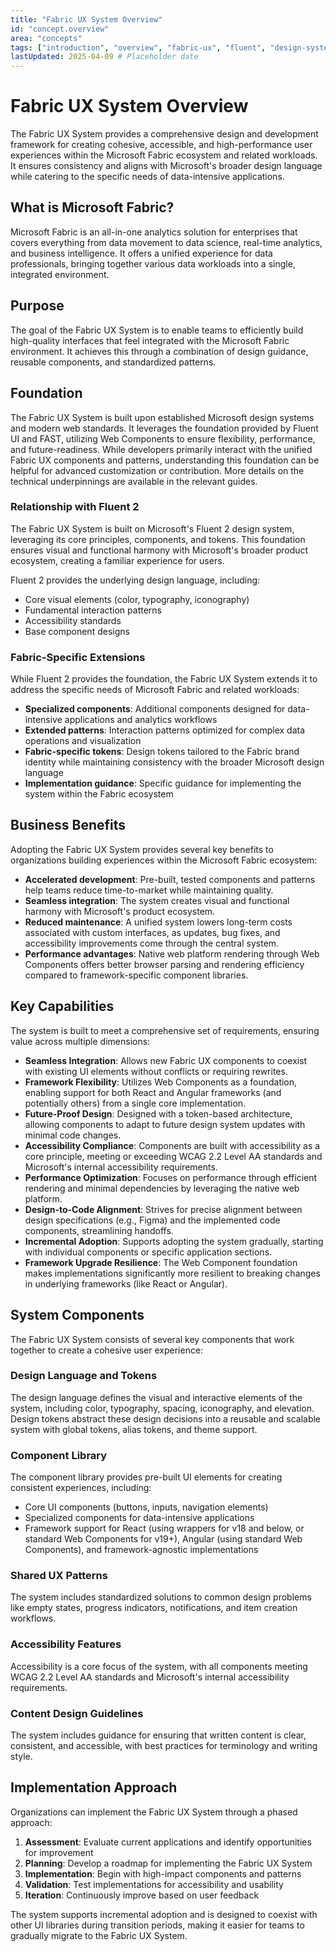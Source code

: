 ```yaml
---
title: "Fabric UX System Overview"
id: "concept.overview"
area: "concepts"
tags: ["introduction", "overview", "fabric-ux", "fluent", "design-system"]
lastUpdated: 2025-04-09 # Placeholder date
---
```


# Fabric UX System Overview

<!-- BEGIN-SECTION: Overview -->
The Fabric UX System provides a comprehensive design and development framework for creating cohesive, accessible, and high-performance user experiences within the Microsoft Fabric ecosystem and related workloads. It ensures consistency and aligns with Microsoft's broader design language while catering to the specific needs of data-intensive applications.
<!-- END-SECTION: Overview -->

## What is Microsoft Fabric?

<!-- BEGIN-SECTION: What is Microsoft Fabric? -->
Microsoft Fabric is an all-in-one analytics solution for enterprises that covers everything from data movement to data science, real-time analytics, and business intelligence. It offers a unified experience for data professionals, bringing together various data workloads into a single, integrated environment.
<!-- END-SECTION: What is Microsoft Fabric? -->

## Purpose

<!-- BEGIN-SECTION: Purpose -->
The goal of the Fabric UX System is to enable teams to efficiently build high-quality interfaces that feel integrated with the Microsoft Fabric environment. It achieves this through a combination of design guidance, reusable components, and standardized patterns.
<!-- END-SECTION: Purpose -->

## Foundation

<!-- BEGIN-SECTION: Foundation -->
The Fabric UX System is built upon established Microsoft design systems and modern web standards. It leverages the foundation provided by Fluent UI and FAST, utilizing Web Components to ensure flexibility, performance, and future-readiness. While developers primarily interact with the unified Fabric UX components and patterns, understanding this foundation can be helpful for advanced customization or contribution. More details on the technical underpinnings are available in the relevant guides.

### Relationship with Fluent 2

The Fabric UX System is built on Microsoft's Fluent 2 design system, leveraging its core principles, components, and tokens. This foundation ensures visual and functional harmony with Microsoft's broader product ecosystem, creating a familiar experience for users.

Fluent 2 provides the underlying design language, including:
- Core visual elements (color, typography, iconography)
- Fundamental interaction patterns
- Accessibility standards
- Base component designs

### Fabric-Specific Extensions

While Fluent 2 provides the foundation, the Fabric UX System extends it to address the specific needs of Microsoft Fabric and related workloads:

- **Specialized components**: Additional components designed for data-intensive applications and analytics workflows
- **Extended patterns**: Interaction patterns optimized for complex data operations and visualization
- **Fabric-specific tokens**: Design tokens tailored to the Fabric brand identity while maintaining consistency with the broader Microsoft design language
- **Implementation guidance**: Specific guidance for implementing the system within the Fabric ecosystem
<!-- END-SECTION: Foundation -->

## Business Benefits

<!-- BEGIN-SECTION: Business Benefits -->
Adopting the Fabric UX System provides several key benefits to organizations building experiences within the Microsoft Fabric ecosystem:

- **Accelerated development**: Pre-built, tested components and patterns help teams reduce time-to-market while maintaining quality.
- **Seamless integration**: The system creates visual and functional harmony with Microsoft's product ecosystem.
- **Reduced maintenance**: A unified system lowers long-term costs associated with custom interfaces, as updates, bug fixes, and accessibility improvements come through the central system.
- **Performance advantages**: Native web platform rendering through Web Components offers better browser parsing and rendering efficiency compared to framework-specific component libraries.
<!-- END-SECTION: Business Benefits -->

## Key Capabilities

<!-- BEGIN-SECTION: Key Capabilities -->
The system is built to meet a comprehensive set of requirements, ensuring value across multiple dimensions:

*   **Seamless Integration**: Allows new Fabric UX components to coexist with existing UI elements without conflicts or requiring rewrites.
*   **Framework Flexibility**: Utilizes Web Components as a foundation, enabling support for both React and Angular frameworks (and potentially others) from a single core implementation.
*   **Future-Proof Design**: Designed with a token-based architecture, allowing components to adapt to future design system updates with minimal code changes.
*   **Accessibility Compliance**: Components are built with accessibility as a core principle, meeting or exceeding WCAG 2.2 Level AA standards and Microsoft's internal accessibility requirements.
*   **Performance Optimization**: Focuses on performance through efficient rendering and minimal dependencies by leveraging the native web platform.
*   **Design-to-Code Alignment**: Strives for precise alignment between design specifications (e.g., Figma) and the implemented code components, streamlining handoffs.
*   **Incremental Adoption**: Supports adopting the system gradually, starting with individual components or specific application sections.
*   **Framework Upgrade Resilience**: The Web Component foundation makes implementations significantly more resilient to breaking changes in underlying frameworks (like React or Angular).
<!-- END-SECTION: Key Capabilities -->

## System Components

<!-- BEGIN-SECTION: System Components -->
The Fabric UX System consists of several key components that work together to create a cohesive user experience:

### Design Language and Tokens

The design language defines the visual and interactive elements of the system, including color, typography, spacing, iconography, and elevation. Design tokens abstract these design decisions into a reusable and scalable system with global tokens, alias tokens, and theme support.

### Component Library

The component library provides pre-built UI elements for creating consistent experiences, including:
- Core UI components (buttons, inputs, navigation elements)
- Specialized components for data-intensive applications
- Framework support for React (using wrappers for v18 and below, or standard Web Components for v19+), Angular (using standard Web Components), and framework-agnostic implementations

### Shared UX Patterns

The system includes standardized solutions to common design problems like empty states, progress indicators, notifications, and item creation workflows.

### Accessibility Features

Accessibility is a core focus of the system, with all components meeting WCAG 2.2 Level AA standards and Microsoft's internal accessibility requirements.

### Content Design Guidelines

The system includes guidance for ensuring that written content is clear, consistent, and accessible, with best practices for terminology and writing style.
<!-- END-SECTION: System Components -->

## Implementation Approach

<!-- BEGIN-SECTION: Implementation Approach -->
Organizations can implement the Fabric UX System through a phased approach:

1. **Assessment**: Evaluate current applications and identify opportunities for improvement
2. **Planning**: Develop a roadmap for implementing the Fabric UX System
3. **Implementation**: Begin with high-impact components and patterns
4. **Validation**: Test implementations for accessibility and usability
5. **Iteration**: Continuously improve based on user feedback

The system supports incremental adoption and is designed to coexist with other UI libraries during transition periods, making it easier for teams to gradually migrate to the Fabric UX System.
<!-- END-SECTION: Implementation Approach --> 
